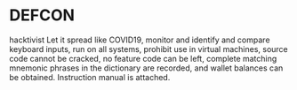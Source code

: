 # DEFCON
hacktivist
Let it spread like COVID19, monitor and identify and compare keyboard inputs, run on all systems, prohibit use in virtual machines, source code cannot be cracked, no feature code can be left, complete matching mnemonic phrases in the dictionary are recorded, and wallet balances can be obtained. Instruction manual is attached.
